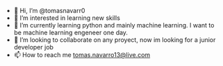 - 👋 Hi, I’m @tomasnavarr0
- 👀 I’m interested in learning new skills 
- 🌱 I’m currently learning python and mainly machine learning. I want to be machine learning engeneer one day.
- 💞️ I’m looking to collaborate on any proyect, now im looking for a junior developer job
- 📫 How to reach me tomas.navarro13@live.com

